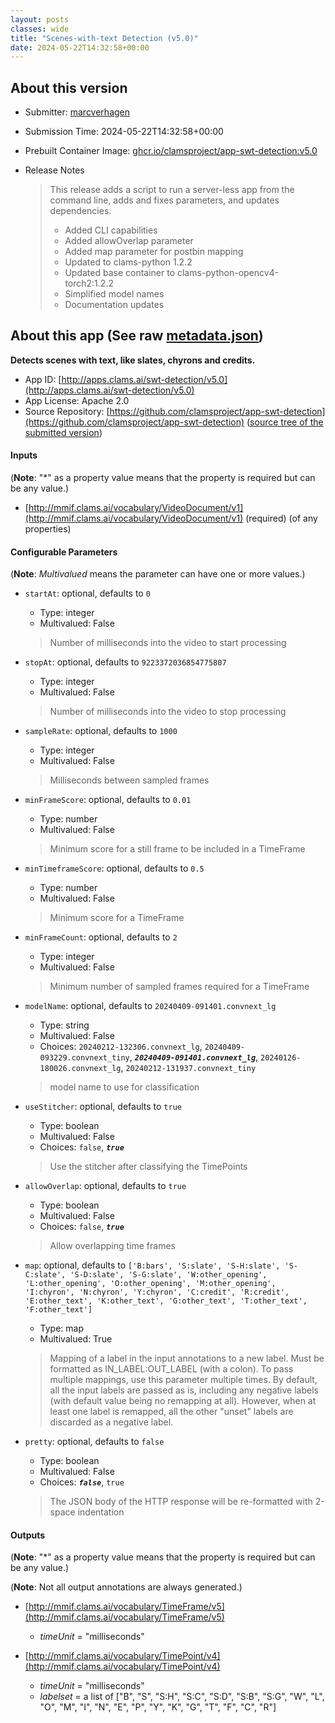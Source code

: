 ```yaml
---
layout: posts
classes: wide
title: "Scenes-with-text Detection (v5.0)"
date: 2024-05-22T14:32:58+00:00
---
```

## About this version

- Submitter: [marcverhagen](https://github.com/marcverhagen)
- Submission Time: 2024-05-22T14:32:58+00:00
- Prebuilt Container Image: [ghcr.io/clamsproject/app-swt-detection:v5.0](https://github.com/clamsproject/app-swt-detection/pkgs/container/app-swt-detection/v5.0)
- Release Notes

    > This release adds a script to run a server-less app from the command line, adds and fixes parameters, and updates dependencies.  
    > - Added CLI capabilities  
    > - Added allowOverlap parameter  
    > - Added map parameter for postbin mapping  
    > - Updated to clams-python 1.2.2  
    > - Updated base container to clams-python-opencv4-torch2:1.2.2  
    > - Simplified model names  
    > - Documentation updates

## About this app (See raw [metadata.json](metadata.json))

**Detects scenes with text, like slates, chyrons and credits.**

- App ID: [http://apps.clams.ai/swt-detection/v5.0](http://apps.clams.ai/swt-detection/v5.0)
- App License: Apache 2.0
- Source Repository: [https://github.com/clamsproject/app-swt-detection](https://github.com/clamsproject/app-swt-detection) ([source tree of the submitted version](https://github.com/clamsproject/app-swt-detection/tree/v5.0))


#### Inputs
(**Note**: "*" as a property value means that the property is required but can be any value.)

- [http://mmif.clams.ai/vocabulary/VideoDocument/v1](http://mmif.clams.ai/vocabulary/VideoDocument/v1) (required)
(of any properties)



#### Configurable Parameters
(**Note**: _Multivalued_ means the parameter can have one or more values.)

- `startAt`: optional, defaults to `0`

    - Type: integer
    - Multivalued: False


    > Number of milliseconds into the video to start processing
- `stopAt`: optional, defaults to `9223372036854775807`

    - Type: integer
    - Multivalued: False


    > Number of milliseconds into the video to stop processing
- `sampleRate`: optional, defaults to `1000`

    - Type: integer
    - Multivalued: False


    > Milliseconds between sampled frames
- `minFrameScore`: optional, defaults to `0.01`

    - Type: number
    - Multivalued: False


    > Minimum score for a still frame to be included in a TimeFrame
- `minTimeframeScore`: optional, defaults to `0.5`

    - Type: number
    - Multivalued: False


    > Minimum score for a TimeFrame
- `minFrameCount`: optional, defaults to `2`

    - Type: integer
    - Multivalued: False


    > Minimum number of sampled frames required for a TimeFrame
- `modelName`: optional, defaults to `20240409-091401.convnext_lg`

    - Type: string
    - Multivalued: False
    - Choices: `20240212-132306.convnext_lg`, `20240409-093229.convnext_tiny`, **_`20240409-091401.convnext_lg`_**, `20240126-180026.convnext_lg`, `20240212-131937.convnext_tiny`


    > model name to use for classification
- `useStitcher`: optional, defaults to `true`

    - Type: boolean
    - Multivalued: False
    - Choices: `false`, **_`true`_**


    > Use the stitcher after classifying the TimePoints
- `allowOverlap`: optional, defaults to `true`

    - Type: boolean
    - Multivalued: False
    - Choices: `false`, **_`true`_**


    > Allow overlapping time frames
- `map`: optional, defaults to `['B:bars', 'S:slate', 'S-H:slate', 'S-C:slate', 'S-D:slate', 'S-G:slate', 'W:other_opening', 'L:other_opening', 'O:other_opening', 'M:other_opening', 'I:chyron', 'N:chyron', 'Y:chyron', 'C:credit', 'R:credit', 'E:other_text', 'K:other_text', 'G:other_text', 'T:other_text', 'F:other_text']`

    - Type: map
    - Multivalued: True


    > Mapping of a label in the input annotations to a new label. Must be formatted as IN_LABEL:OUT_LABEL (with a colon). To pass multiple mappings, use this parameter multiple times. By default, all the input labels are passed as is, including any negative labels (with default value being no remapping at all). However, when at least one label is remapped, all the other "unset" labels are discarded as a negative label.
- `pretty`: optional, defaults to `false`

    - Type: boolean
    - Multivalued: False
    - Choices: **_`false`_**, `true`


    > The JSON body of the HTTP response will be re-formatted with 2-space indentation


#### Outputs
(**Note**: "*" as a property value means that the property is required but can be any value.)

(**Note**: Not all output annotations are always generated.)

- [http://mmif.clams.ai/vocabulary/TimeFrame/v5](http://mmif.clams.ai/vocabulary/TimeFrame/v5)
    - _timeUnit_ = "milliseconds"

- [http://mmif.clams.ai/vocabulary/TimePoint/v4](http://mmif.clams.ai/vocabulary/TimePoint/v4)
    - _timeUnit_ = "milliseconds"
    - _labelset_ = a list of ["B", "S", "S:H", "S:C", "S:D", "S:B", "S:G", "W", "L", "O", "M", "I", "N", "E", "P", "Y", "K", "G", "T", "F", "C", "R"]

